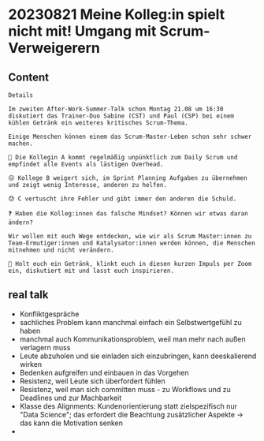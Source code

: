 # 20230821 Meine Kolleg:in spielt nicht mit! Umgang mit Scrum-Verweigerern

## Content
```
Details

Im zweiten After-Work-Summer-Talk schon Montag 21.08 um 16:30 diskutiert das Trainer-Duo Sabine (CST) und Paul (CSP) bei einem kühlen Getränk ein weiteres kritisches Scrum-Thema.

Einige Menschen können einem das Scrum-Master-Leben schon sehr schwer machen.

🤔 Die Kollegin A kommt regelmäßig unpünktlich zum Daily Scrum und empfindet alle Events als lästigen Overhead.

😖 Kollege B weigert sich, im Sprint Planning Aufgaben zu übernehmen und zeigt wenig Interesse, anderen zu helfen.

😓 C vertuscht ihre Fehler und gibt immer den anderen die Schuld.

❓ Haben die Kolleg:innen das falsche Mindset? Können wir etwas daran ändern?

Wir wollen mit euch Wege entdecken, wie wir als Scrum Master:innen zu Team-Ermutiger:innen und Katalysator:innen werden können, die Menschen mitnehmen und nicht verändern.

🍹 Holt euch ein Getränk, klinkt euch in diesen kurzen Impuls per Zoom ein, diskutiert mit und lasst euch inspirieren.
```

## real talk
* Konfliktgespräche
* sachliches Problem kann manchmal einfach ein Selbstwertgefühl zu haben
* manchmal auch Kommunikationsproblem, weil man mehr nach außen verlagern muss
* Leute abzuholen und sie einladen sich einzubringen, kann deeskalierend wirken
* Bedenken aufgreifen und einbauen in das Vorgehen
* Resistenz, weil Leute sich überfordert fühlen
* Resistenz, weil man sich committen muss - zu Workflows und zu Deadlines und zur Machbarkeit
* Klasse des Alignments: Kundenorientierung statt zielspezifisch nur "Data Science"; das erfordert die Beachtung zusätzlicher Aspekte -> das kann die Motivation senken
* 
